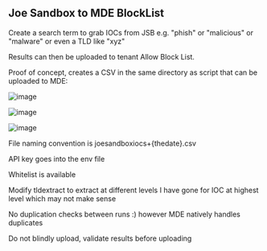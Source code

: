## Joe Sandbox to MDE BlockList ###

Create a search term to grab IOCs from JSB e.g. "phish" or "malicious" or "malware" or even a TLD like "xyz"  

Results can then be uploaded to tenant Allow Block List. 

Proof of concept, creates a CSV in the same directory as script that can be uploaded to MDE:  

![image](https://github.com/jkerai1/JoeSandBoxToMDEBlockList/assets/55988027/db91bef8-7537-4aa8-afe2-e28eb6163717)

![image](https://github.com/jkerai1/JoeSandBoxToMDEBlockList/assets/55988027/42c01dc6-d536-4db0-9675-b8259ff116f2)

![image](https://github.com/jkerai1/JoeSandBoxToMDEBlockList/assets/55988027/e120669a-07ce-4b6a-b7f2-2fa36a9711b0)

File naming convention is joesandboxiocs+{thedate}.csv  

API key goes into the env file  

Whitelist is available 

Modify tldextract to extract at different levels I have gone for IOC at highest level which may not make sense  

No duplication checks between runs :) however MDE natively handles duplicates  

Do not blindly upload, validate results before uploading 
